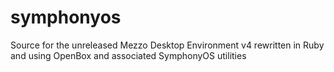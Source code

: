 # symphonyos
Source for the unreleased Mezzo Desktop Environment v4 rewritten in Ruby and using OpenBox and associated SymphonyOS utilities


